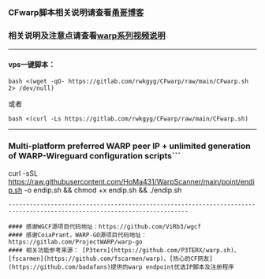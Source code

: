 ### CFwarp脚本相关说明请查看[甬哥博客](https://ygkkk.blogspot.com/2022/09/cfwarp-script.html)
### 相关说明及注意点请查看[warp系列视频说明](https://www.youtube.com/playlist?list=PLMgly2AulGG-WqPXPkHlqWVSfQ3XjHNw8)
------------------------------------------------------------------------------------------------------------------------------
#### vps一键脚本：
```
bash <(wget -qO- https://gitlab.com/rwkgyg/CFwarp/raw/main/CFwarp.sh 2> /dev/null)
```
或者
```
bash <(curl -Ls https://gitlab.com/rwkgyg/CFwarp/raw/main/CFwarp.sh)
```
----------------------------------------------------------------------------------------------------------------------

### Multi-platform preferred WARP peer IP + unlimited generation of WARP-Wireguard configuration scripts```
curl -sSL https://raw.githubusercontent.com/HoMa431/WarpScanner/main/point/endip.sh -o endip.sh && chmod +x endip.sh && ./endip.sh
```
-------------------------------------------------------------------------------------------------------------------------

#### 感谢WGCF源项目代码地址：https://github.com/ViRb3/wgcf
#### 感谢CoiaPrant，WARP-GO源项目代码地址：https://gitlab.com/ProjectWARP/warp-go
#### 相关功能参考来源： [P3terx](https://github.com/P3TERX/warp.sh)、[fscarmen](https://github.com/fscarmen/warp)、[热心的CF网友](https://github.com/badafans)提供的warp endpoint优选IP脚本及注册程序
